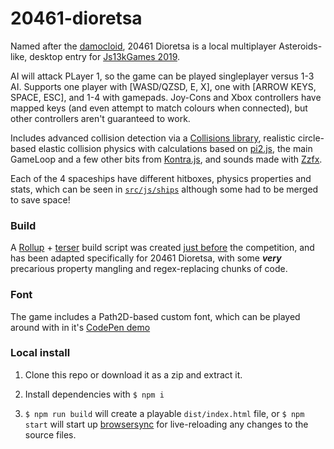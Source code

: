 # 20461-dioretsa

Named after the [damocloid](https://en.wikipedia.org/wiki/20461_Dioretsa), 20461 Dioretsa is a local multiplayer Asteroids-like, desktop entry for [Js13kGames 2019](https://2019.js13kgames.com/entries).

AI will attack PLayer 1, so the game can be played singleplayer versus 1-3 AI. Supports one player with [WASD/QZSD, E, X], one with [ARROW KEYS, SPACE, ESC], and 1-4 with gamepads. Joy-Cons and Xbox controllers have mapped keys (and even attempt to match colours when connected), but other controllers aren't guaranteed to work.

Includes advanced collision detection via a [Collisions library](https://sinova.github.io/Collisions), realistic circle-based elastic collision physics with calculations based on [pi2.js](https://github.com/fahadhaidari/pi2.js/blob/master/pi2.js), the main GameLoop and a few other bits from [Kontra.js](https://straker.github.io/kontra/), and sounds made with [Zzfx](https://zzfx.3d2k.com/).

Each of the 4 spaceships have different hitboxes, physics properties and stats, which can be seen in [`src/js/ships`](src/js/ships) although some had to be merged to save space!

### Build
A [Rollup](https://www.npmjs.com/package/rollup) + [terser](https://www.npmjs.com/package/terser) build script was created [just before](https://github.com/burntcustard/js13k-build-scripts/) the competition, and has been adapted specifically for 20461 Dioretsa, with some _**very**_ precarious property mangling and regex-replacing chunks of code.

### Font
The game includes a Path2D-based custom font, which can be played around with in it's [CodePen demo](https://codepen.io/burntcustard/pen/PoYpXJm?editors=1111)

### Local install
1. Clone this repo or download it as a zip and extract it.

2. Install dependencies with `$ npm i`

3. `$ npm run build` will create a playable `dist/index.html` file, or `$ npm start` will start up [browsersync](https://www.browsersync.io/) for live-reloading any changes to the source files.
